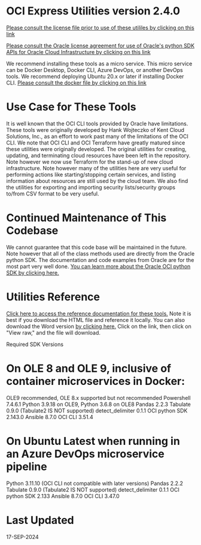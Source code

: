 OCI Express Utilities version 2.4.0
===========================================

[Please consult the license file prior to use of these utililes by clicking on this link](master/dev/LICENSE.txt)

[Please consult the Oracle license agreement for use of Oracle's python SDK APIs for Oracle Cloud Infrastructure by clicking on this link](https://www.oracle.com/us/corporate/contracts/olsa-services/olsa-renewals-en-us-v053012-1867431.pdf)

We recommend installing these tools as a micro service. This micro service can be Docker Desktop, Docker CLI, Azure DevOps, or another DevOps tools. We recommend deploying Ubuntu 20.x or later if installing Docker CLI.
[Please consult the docker file by clicking on this link](master/docker/Dockerfile)

Use Case for These Tools
========================
It is well known that the OCI CLI tools provided by Oracle have limitations. These tools were originally developed by Hank Wojteczko of Kent Cloud Solutions, Inc., as an effort to work past many of the limitations
of the OCI CLI. We note that OCI CLI and OCI Terraform have greatly matured since these utilities were
originally developed. The original utilities for creating, updating, and terminating cloud resources have
been left in the repository. Note however we now use Terraform for the stand-up of new cloud infrastructure.
Note however many of the utilities here are very useful for performing actions like starting/stopping
certain services, and listing information about resources are still used by the cloud team. We also find
the utilities for exporting and importing security lists/security groups to/from CSV format to be very
useful.

Continued Maintenance of This Codebase
======================================
We cannot guarantee that this code base will be maintained in the future. Note however that all of the class
methods used are directly from the Oracle python SDK. The documentation and code examples from Oracle are for the most part very well done. [You can learn more about the Oracle OCI python SDK by clicking here.](https://docs.oracle.com/en-us/iaas/Content/API/SDKDocs/pythonsdk.htm#SDK_for_Python)

Utilities Reference
====================
[Click here to access the reference documentation for these tools.](master/DKC%20OCI%20Codebase%20V2.0b.html)
Note it is best if you download the HTML file and reference it locally. You can also download the Word version [by clicking here.](master/dev/DKC%20OCI%20Codebase%20V2.0b.docx)
Click on the link, then click on "View raw," and the file will download.

Required SDK Versions

On OLE 8 and OLE 9, inclusive of container microservices in Docker:
===================================================================
OLE9 recommended, OLE 8.x supported but not recommended
Powershell 7.4.6.1
Python 3.9.18 on OLE9, Python 3.6.8 on OLE8
Pandas 2.2.3
Tabulate 0.9.0 (Tabulate2 IS NOT supported)
detect_delimiter 0.1.1
OCI python SDK 2.143.0
Ansible 8.7.0
OCI CLI 3.51.4

On Ubuntu Latest when running in an Azure DevOps microservice pipeline
======================================================================
Python 3.11.10 (OCI CLI not compatible with later versions)
Pandas 2.2.2
Tabulate 0.9.0 (Tabulate2 IS NOT supported)
detect_delimiter 0.1.1
OCI python SDK 2.133
Ansible 8.7.0
OCI CLI 3.47.0

Last Updated
============
17-SEP-2024